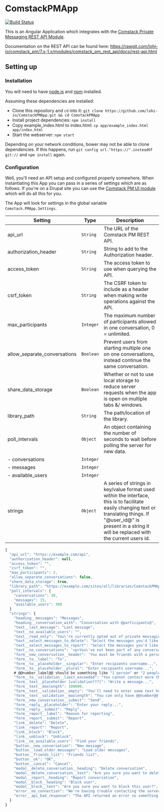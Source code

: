 # ComstackPMApp

[![Build Status](https://travis-ci.org/lohi-io/ComstackPMApp.svg?branch=master)](https://travis-ci.org/lohi-io/ComstackPMApp)

This is an Angular Application which integrates with the [Comstack Private Messaging REST API Module](https://github.com/lohi-io/comstack_pm/tree/7.x-1.x/modules/comstack_pm_rest_api).

Documentation on the REST API can be found here:
https://rawgit.com/lohi-io/comstack_pm/7.x-1.x/modules/comstack_pm_rest_api/docs/rest-api.html

## Setting up

### Installation

You will need to have [node.js](http://www.nodejs.org/) and [npm](http://www.npmjs.com) installed.

Assuming these dependencies are installed:
- Clone this repository and `cd` into it: `git clone https://github.com/lohi-io/ComstackPMApp.git && cd ComstackPMApp`
- Install project dependencies: `npm install`
- Copy example_index.html to index.html: `cp app/example_index.html app/index.html`
- Start the webserver: `npm start`

Depending on your network conditions, bower may not be able to clone dependencies. If this happens, run `git config url."https://".insteadOf git://` and `npm install` again.

### Configuration
Well, you'll need an API setup and configured properly somewhere. When instantiating this App you can pass in a series of settings which are as follows. If you're on a Drupal site you can use the [Comstack PM UI module](https://github.com/lohi-io/comstack_pm_ui) which will do all this for you.

The App will look for settings in the global variable `Comstack.PMApp.Settings`.

| Setting | Type | Description |
| ------------- | ----------- | ----------- |
| api_url | `String` | The URL of the Comstack PM REST API. |
| authorization_header | `String` | String to add to the Authorization header. |
| access_token | `String` | The access token to use when querying the API. |
| csrf_token | `String` | The CSRF token to include as a header when making write operations against the API. |
| max_participants | `Integer` | The maximum number of participants allowed in one conversation, 0 = unlimited. |
| allow_separate_conversations | `Boolean` | Prevent users from starting multiple one on one conversations, instead continue the same conversation. |
| share_data_storage | `Boolean` | Whether or not to use local storage to reduce server requests when the app is open on multiple tabs &/ windows. |
| library_path | `String` | The path/location of the library. |
| poll_intervals | `Object` | An object containing the number of seconds to wait before polling the server for new data. |
| - conversations | `Integer` | |
| - messages | `Integer` | |
| - available_users | `Integer` | |
| strings | `Object` | A series of strings in key/value format used within the interface, this is to facilitate easily changing text or translating things. If "@user_id@" is present in a string it will be replaced with the current users id. |

```javascript
{
  "api_url": "https://example.com/api",
  "authorization_header": null,
  "access_token": "",
  "csrf_token": "",
  "max_participants": 2,
  "allow_separate_conversations": false,
  "share_data_storage": true,
  "library_path": "https://example.com/sites/all/libraries/ComstackPMApp",
  "poll_intervals": {
    "conversations": 30,
    "messages": 15,
    "available_users": 300
  }
  "strings": {
    "heading__messages": "Messages",
    "heading__conversation_with": "Conversation with @participants@",
    "text__last_message": "Last message",
    "text__no_available_users": "",
    "text__read_only": 'You\'re currently opted out of private messaging, <a href="https://.com/user/@user_id@/account-settings">click here</a> to go the the account settings form.',
    "text__select_messages_to_delete": "Select the messages you'd like to delete",
    "text__select_messages_to_report": "Select the messages you'd like to report",
    "text__no_conversations": '<p>You\'ve not been part of any conversations yet!</p><p>Make sure that you\'ve <a href="https://.com/friends/@user_id@">added your friends</a> then start a new conversation.</p>',
    "form__new_conversation__header": 'You must be friends with a person before you can send them messages. <a href="https://.com/user/@user_id@/account-settings">Find and add friends</a>',
    "form__to__label": "To",
    "form__to__placeholder__singular": "Enter recipients username...",
    "form__to__placeholder__plural": "Enter recipients username...",
    # @@number_label@@ should be something like "1 person" or "2 people" accounting for singular/plural max recipients (max participants - 1).
    "form__to__validation__limit_exceeded": "You cannot contact more than @@number_label@@ at once",
    "form__text__placeholder [validation???]": "Write a message...",
    "form__text__maxlength": 100000,
    "form__text__validation__empty": "You'll need to enter some text here...",
    "form__text__validation__maxlength": "You can only have @@number@@ characters per message",
    "form__new_conversation__submit": "Send",
    "form__reply__placeholder": "Enter your reply...",
    "form__reply__submit": "Reply",
    "form__report__label": "Reason for reporting",
    "form__report__submit": "Report",
    "link__delete": "Delete",
    "link__report": "Report",
    "link__block": "Block",
    "link__unblock": "Unblock",
    "link__no_available_users": "Find your friends",
    "button__new_conversation": "New message",
    "button__load_older_messages": "Load older messages",
    "button__friends_list": "Friends list",
    "button__ok": "OK",
    "button__cancel": "Cancel",
    "modal__delete_conversation__heading": "Delete conversation",
    "modal__delete_conversation__text": "Are you sure you want to delete this conversation?",
    "modal__report__heading": "Report conversation",
    "modal__block__heading": "Block user",
    "modal__block__text": "Are you sure you want to block this user?",
    "error__no_connection": "We're having trouble contacting the server, are you connected to the internet?",
    "error__api_bad_response": "The API returned an error so something has gone wrong, here it is @@error@@."
  }
}
```
